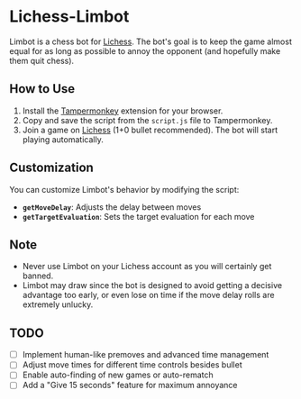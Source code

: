 # Lichess-Limbot
Limbot is a chess bot for [Lichess](https://lichess.org/). The bot's goal is to keep the game almost equal for as long as possible to annoy the opponent (and hopefully make them quit chess).

## How to Use
1. Install the [Tampermonkey](https://www.tampermonkey.net/) extension for your browser.
2. Copy and save the script from the `script.js` file to Tampermonkey.
3. Join a game on [Lichess](https://lichess.org/) (1+0 bullet recommended). The bot will start playing automatically.

## Customization
You can customize Limbot's behavior by modifying the script:
- **`getMoveDelay`**: Adjusts the delay between moves
- **`getTargetEvaluation`**: Sets the target evaluation for each move

## Note
- Never use Limbot on your Lichess account as you will certainly get banned.
- Limbot may draw since the bot is designed to avoid getting a decisive advantage too early, or even lose on time if the move delay rolls are extremely unlucky.

## TODO
- [ ] Implement human-like premoves and advanced time management
- [ ] Adjust move times for different time controls besides bullet
- [ ] Enable auto-finding of new games or auto-rematch
- [ ] Add a "Give 15 seconds" feature for maximum annoyance

